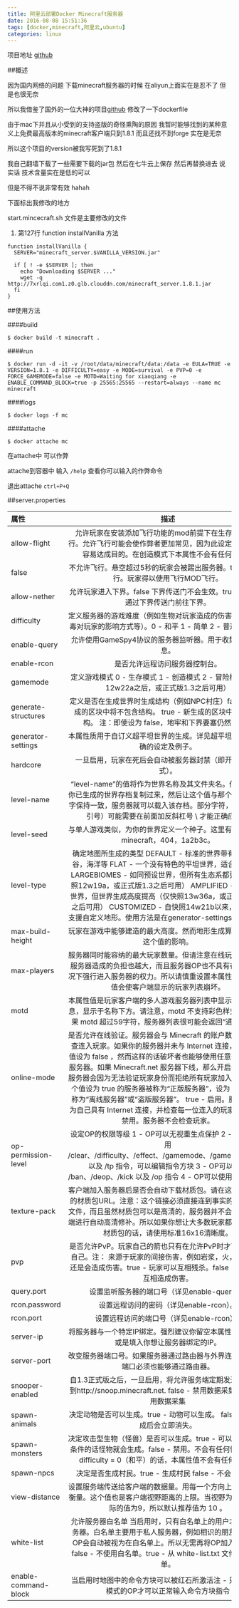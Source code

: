 ```yaml
---
title: 阿里云部署Docker Minecraft服务器
date: 2016-08-08 15:51:36
tags: [docker,minecraft,阿里云,ubuntu]
categories: linux
---
```

项目地址 [github](https://github.com/levinXiao/docker_minecraft)

##概述

因为国内网络的问题 下载minecraft服务器的时候 在aliyun上面实在是忍不了
但是也很无奈 


所以我借鉴了国外的一位大神的项目[github](https://github.com/itzg/dockerfiles/tree/master/minecraft-server)  修改了一下dockerfile 

由于mac下并且从小受到的支持盗版的奇怪熏陶的原因 我暂时能够找到的某种意义上免费最高版本的minecraft客户端只到1.8.1 而且还找不到forge  实在是无奈


所以这个项目的version被我写死到了1.8.1


我自己翻墙下载了一些需要下载的jar包 然后在七牛云上保存 然后再替换进去 说实话 技术含量实在是低的可以 

但是不得不说非常有效 hahah


下面标出我修改的地方 

start.mincecraft.sh  文件是主要修改的文件 


1. 第127行 function installVanilla 方法

```
function installVanilla {
  SERVER="minecraft_server.$VANILLA_VERSION.jar"

  if [ ! -e $SERVER ]; then
    echo "Downloading $SERVER ..."
    wget -q http://7xrlqi.com1.z0.glb.clouddn.com/minecraft_server.1.8.1.jar
  fi
}

```

##使用方法

####build  

```
$ docker build -t minecraft .

```

####run

```
$ docker run -d -it -v /root/data/minecraft/data:/data -e EULA=TRUE -e VERSION=1.8.1 -e DIFFICULTY=easy -e MODE=survival -e PVP=0 -e FORCE_GAMEMODE=false -e MOTD=Waiting for xiaoqiang -e ENABLE_COMMAND_BLOCK=true -p 25565:25565 --restart=always --name mc minecraft

```  

####logs

```
$ docker logs -f mc

```

####attache

```
$ docker attache mc
```

在attache中 可以作弊

attache到容器中 输入 ```/help``` 查看你可以输入的作弊命令

退出attache ``` ctrl+P+Q ```



##server.properties

属性           | 描述
:------------ | :-----------:
allow-flight  | 允许玩家在安装添加飞行功能的mod前提下在生存模式下飞行。允许飞行可能会使作弊者更加常见，因为此设定会使他们更容易达成目的。在创造模式下本属性不会有任何作用。
false | 不允许飞行。悬空超过5秒的玩家会被踢出服务器。true  允许飞行。玩家得以使用飞行MOD飞行。
allow-nether | 允许玩家进入下界。false  下界传送门不会生效。true  玩家可以通过下界传送门前往下界。
difficulty  | 定义服务器的游戏难度（例如生物对玩家造成的伤害，饥饿与中毒对玩家的影响方式等）。0 - 和平 1 - 简单 2 - 普通 3 - 困难
enable-query |  允许使用GameSpy4协议的服务器监听器。用于收集服务器信息。
enable-rcon | 是否允许远程访问服务器控制台。
gamemode | 定义游戏模式 0 - 生存模式 1 - 创造模式 2 - 冒险模式（仅在12w22a之后，或正式版1.3之后可用）
generate-structures  | 定义是否在生成世界时生成结构（例如NPC村庄）false - 新生成的区块中将不包含结构。 true - 新生成的区块中将包含结构。 注：即使设为 false，地牢和下界要塞仍然会生成
generator-settings  | 本属性质用于自订义超平坦世界的生成。详见超平坦世界了解正确的设定及例子。
hardcore|一旦启用，玩家在死后会自动被服务器封禁（即开启极限模式）。
level-name  |“level-name”的值将作为世界名称及其文件夹名。你也可以把你已生成的世界存档复制过来，然后让这个值与那个文件夹的名字保持一致，服务器就可以载入该存档。部分字符，例如 ' （单引号）可能需要在前面加反斜杠号 \ 才能正确应用。
level-seed  | 与单人游戏类似，为你的世界定义一个种子。这里有一些例子：minecraft，404，1a2b3c。
level-type  | 确定地图所生成的类型 DEFAULT - 标准的世界带有丘陵，河谷，海洋等  FLAT - 一个没有特色的平坦世界，适合用于建设 LARGEBIOMES - 如同预设世界，但所有生态系都更大（仅快照12w19a，或正式版1.3之后可用） AMPLIFIED - 如同预设世界，但世界生成高度提高（仅快照13w36a，或正式版1.7.2之后可用） CUSTOMIZED - 自快照14w21b以来，服务器亦支援自定义地形。使用方法是在generator-settings贴上代码。
max-build-height |  玩家在游戏中能够建造的最大高度。然而地形生成算法并不会受这个值的影响。
max-players | 服务器同时能容纳的最大玩家数量。但请注意在线玩家越多，对服务器造成的负担也越大，而且服务器OP也不具有在人满的情况下强行进入服务器的权力。所以请慎重设置本属性，过大的数值会使客户端显示的玩家列表崩坏。
motd | 本属性值是玩家客户端的多人游戏服务器列表中显示的服务器讯息，显示于名称下方。请注意，motd 不支持彩色样式代码。 如果 motd 超过59字符，服务器列表很可能会返回“通讯错误”。
online-mode | 是否允许在线验证。服务器会与 Minecraft 的账户数据库对比检查连入玩家。如果你的服务器并未与 Internet 连接，则将这个值设为 false ，然而这样的话破坏者也能够使用任意假账户登录服务器。如果 Minecraft.net 服务器下线，那么开启在线验证的服务器会因为无法验证玩家身份而拒绝所有玩家加入。通常，这个值设为 true 的服务器被称为“正版服务器”，设为 false 的被称为“离线服务器”或“盗版服务器”。 true - 启用。服务器会认为自己具有 Internet 连接，并检查每一位连入的玩家。   false - 禁用。服务器不会检查玩家。
op-permission-level | 设定OP的权限等级   1 - OP可以无视重生点保护   2 - OP可以使用 /clear、/difficulty、/effect、/gamemode、/gamerule、/give 以及 /tp 指令，可以编辑指令方块    3 - OP可以使用 /ban、/deop、/kick 以及 /op 指令   4 - OP可以使用 /stop 指令
texture-pack | 客户端加入服务器后是否会自动下载材质包。请在这里填入完整的材质包URL。注意：这个链接必须直接连到事实的材质包ZIP文件，而且虽然材质包可以是高清的，服务器并不会对玩家服务端进行自动高清修补。所以如果你想让大多数玩家都能够使用该材质包的话，请使用标准16x16清晰度。
pvp | 是否允许PvP。玩家自己的箭也只有在允许PvP时才可能伤害到自己。注： 来源于玩家的间接伤害，例如岩浆，火，TNT等，还是会造成伤害。true - 玩家可以互相残杀。false - 玩家无法互相造成伤害。
query.port  | 设置监听服务器的端口号（详见enable-query）。
rcon.password | 设置远程访问的密码（详见enable-rcon）。
rcon.port | 设置远程访问的端口号（详见enable-rcon）。
server-ip | 将服务器与一个特定IP绑定。强烈建议你留空本属性值！留空，或是填入你想让服务器绑定的IP。
server-port  | 改变服务器端口号。如果服务器通过路由器与外界连接的话，该端口必须也能够通过路由器。
snooper-enabled | 自1.3正式版之后，一旦启用，将允许服务端定期发送统计数据到http://snoop.minecraft.net.    false - 禁用数据采集   true - 启用数据采集
spawn-animals | 决定动物是否可以生成。true - 动物可以生成。 false - 动物生成后会立即消失。
spawn-monsters | 决定攻击型生物（怪兽）是否可以生成。true - 可以。只要满足条件的话怪物就会生成。false - 禁用。不会有任何怪物。如果difficulty = 0（和平）的话，本属性值不会有任何影响。
spawn-npcs  | 决定是否生成村民。true - 生成村民  false - 不会有村民。
view-distance | 设置服务端传送给客户端的数据量。用每一个方向上的区块数量衡量。这个值也是客户端视野距离的上限。当视野为“远”时，实际的值为9，所以默认推荐值为 10 。
white-list | 允许服务器白名单  当启用时，只有白名单上的用户才能连接服务器。白名单主要用于私人服务器，例如相识的朋友等。注 - OP会自动被视为在白名单上。所以无需再将OP加入白名单。false - 不使用白名单。true - 从 white-list.txt 文件加载白名单。
enable-command-block | 当启用时地图中的命令方块可以被红石所激活注 - 只有在创造模式的OP才可以正常输入命令方块指令